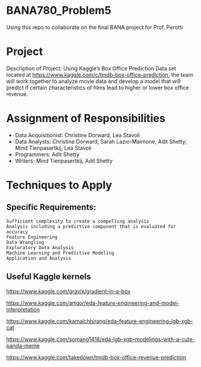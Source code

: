 # BANA780_Problem5
Using this repo to collaborate on the final BANA project for Prof. Perotti

# Project 

Description of Project: Using Kaggle’s Box Office Prediction Data set located at https://www.kaggle.com/c/tmdb-box-office-prediction, the team will work together to analyze movie data and develop a model that will predict if certain characteristics of films lead to higher or lower box office revenue.


# Assignment of Responsibilities

- Data Acquisitionist: Christine Dorward, Lea Stavoli
- Data Analysts:  Christine Dorward, Sarah Lazio-Maimone, Adit Shetty, Mind Tienpasertkij, Lea Stavoli
- Programmers: Adit Shetty
- Writers: Mind Tienpasertkij, Adit Shetty

# Techniques to Apply

## Specific Requirements:
	Sufficient complexity to create a compelling analysis
	Analysis including a predictive component that is evaluated for accuracy 
	Feature Engineering
	Data Wrangling
	Exploratory Data Analysis
	Machine Learning and Predictive Modeling
	Application and Analysis

## Useful Kaggle kernels
https://www.kaggle.com/gravix/gradient-in-a-box

https://www.kaggle.com/artgor/eda-feature-engineering-and-model-interpretation

https://www.kaggle.com/kamalchhirang/eda-feature-engineering-lgb-xgb-cat

https://www.kaggle.com/somang1418/eda-lgb-xgb-modelings-with-a-cute-panda-meme

https://www.kaggle.com/takedown/tmdb-box-office-revenue-prediction
